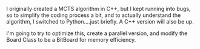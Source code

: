 I originally created a MCTS algorithm in C++, but I kept running into bugs, so to simplify the coding process a bit, and to actually understand the algorithm, I switched to Python....just briefly. A C++ version will also be up.

I'm going to try to optimize this, create a parallel version, and modify the Board Class to be a BitBoard for memory efficiency.
